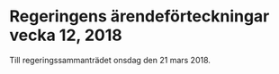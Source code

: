 # Regeringens ärendeförteckningar vecka 12, 2018

Till regeringssammanträdet onsdag den 21 mars 2018\.
